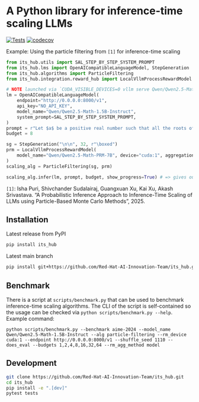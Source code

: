 # A Python library for inference-time scaling LLMs

[![Tests](https://github.com/Red-Hat-AI-Innovation-Team/its_hub/actions/workflows/tests.yml/badge.svg)](https://github.com/Red-Hat-AI-Innovation-Team/its_hub/actions/workflows/tests.yml)
[![codecov](https://codecov.io/gh/Red-Hat-AI-Innovation-Team/its_hub/graph/badge.svg?token=6WD8NB9YPN)](https://codecov.io/gh/Red-Hat-AI-Innovation-Team/its_hub)

Example: Using the particle filtering from `[1]` for inference-time scaling

```python
from its_hub.utils import SAL_STEP_BY_STEP_SYSTEM_PROMPT
from its_hub.lms import OpenAICompatibleLanguageModel, StepGeneration
from its_hub.algorithms import ParticleFiltering
from its_hub.integration.reward_hub import LocalVllmProcessRewardModel

# NOTE launched via `CUDA_VISIBLE_DEVICES=0 vllm serve Qwen/Qwen2.5-Math-1.5B-Instruct --dtype float16`
lm = OpenAICompatibleLanguageModel(
    endpoint="http://0.0.0.0:8000/v1", 
    api_key="NO_API_KEY", 
    model_name="Qwen/Qwen2.5-Math-1.5B-Instruct", 
    system_prompt=SAL_STEP_BY_STEP_SYSTEM_PROMPT, 
)
prompt = r"Let $a$ be a positive real number such that all the roots of \[x^3 + ax^2 + ax + 1 = 0\]are real. Find the smallest possible value of $a.$" # question from MATH500
budget = 8

sg = StepGeneration("\n\n", 32, r"\boxed")
prm = LocalVllmProcessRewardModel(
    model_name="Qwen/Qwen2.5-Math-PRM-7B", device="cuda:1", aggregation_method="prod"
)
scaling_alg = ParticleFiltering(sg, prm)

scaling_alg.infer(lm, prompt, budget, show_progress=True) # => gives output
```

`[1]`: Isha Puri, Shivchander Sudalairaj, Guangxuan Xu, Kai Xu, Akash Srivastava. “A Probabilistic Inference Approach to Inference-Time Scaling of LLMs using Particle-Based Monte Carlo Methods”, 2025.

## Installation

Latest release from PyPI

```sh
pip install its_hub
```

Latest main branch
```sh
pip install git+https://github.com/Red-Hat-AI-Innovation-Team/its_hub.git
```

## Benchmark

There is a script at `scripts/benchmark.py` that can be used to benchmark inference-time scaling algorithms.
The CLI of the script is self-contained so the usage can be checked via `python scripts/benchmark.py --help`.
Example command:
```
python scripts/benchmark.py --benchmark aime-2024 --model_name Qwen/Qwen2.5-Math-1.5B-Instruct --alg particle-filtering --rm_device cuda:1 --endpoint http://0.0.0.0:8000/v1 --shuffle_seed 1110 --does_eval --budgets 1,2,4,8,16,32,64 --rm_agg_method model
```

## Development

```sh
git clone https://github.com/Red-Hat-AI-Innovation-Team/its_hub.git
cd its_hub
pip install -e ".[dev]"
pytest tests
```
